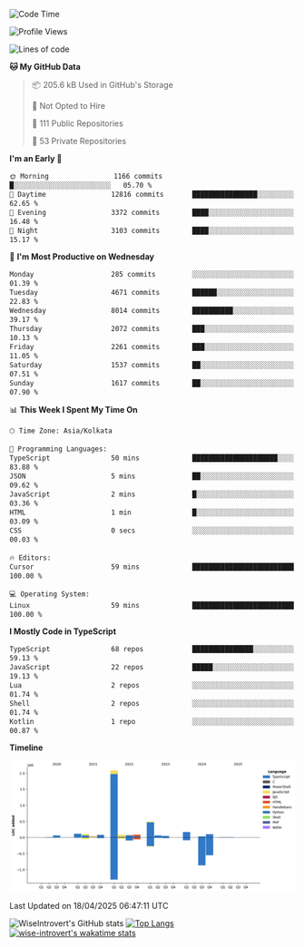<!--START_SECTION:waka-->
![Code Time](http://img.shields.io/badge/Code%20Time-2%2C330%20hrs%2026%20mins-blue)

![Profile Views](http://img.shields.io/badge/Profile%20Views-0-blue)

![Lines of code](https://img.shields.io/badge/From%20Hello%20World%20I%27ve%20Written-3.6%20million%20lines%20of%20code-blue)

**🐱 My GitHub Data** 

> 📦 205.6 kB Used in GitHub's Storage 
 > 
> 🚫 Not Opted to Hire
 > 
> 📜 111 Public Repositories 
 > 
> 🔑 53 Private Repositories 
 > 
**I'm an Early 🐤** 

```text
🌞 Morning                1166 commits        █░░░░░░░░░░░░░░░░░░░░░░░░   05.70 % 
🌆 Daytime                12816 commits       ████████████████░░░░░░░░░   62.65 % 
🌃 Evening                3372 commits        ████░░░░░░░░░░░░░░░░░░░░░   16.48 % 
🌙 Night                  3103 commits        ████░░░░░░░░░░░░░░░░░░░░░   15.17 % 
```
📅 **I'm Most Productive on Wednesday** 

```text
Monday                   285 commits         ░░░░░░░░░░░░░░░░░░░░░░░░░   01.39 % 
Tuesday                  4671 commits        ██████░░░░░░░░░░░░░░░░░░░   22.83 % 
Wednesday                8014 commits        ██████████░░░░░░░░░░░░░░░   39.17 % 
Thursday                 2072 commits        ███░░░░░░░░░░░░░░░░░░░░░░   10.13 % 
Friday                   2261 commits        ███░░░░░░░░░░░░░░░░░░░░░░   11.05 % 
Saturday                 1537 commits        ██░░░░░░░░░░░░░░░░░░░░░░░   07.51 % 
Sunday                   1617 commits        ██░░░░░░░░░░░░░░░░░░░░░░░   07.90 % 
```


📊 **This Week I Spent My Time On** 

```text
🕑︎ Time Zone: Asia/Kolkata

💬 Programming Languages: 
TypeScript               50 mins             █████████████████████░░░░   83.88 % 
JSON                     5 mins              ██░░░░░░░░░░░░░░░░░░░░░░░   09.62 % 
JavaScript               2 mins              █░░░░░░░░░░░░░░░░░░░░░░░░   03.36 % 
HTML                     1 min               █░░░░░░░░░░░░░░░░░░░░░░░░   03.09 % 
CSS                      0 secs              ░░░░░░░░░░░░░░░░░░░░░░░░░   00.03 % 

🔥 Editors: 
Cursor                   59 mins             █████████████████████████   100.00 % 

💻 Operating System: 
Linux                    59 mins             █████████████████████████   100.00 % 
```

**I Mostly Code in TypeScript** 

```text
TypeScript               68 repos            ███████████████░░░░░░░░░░   59.13 % 
JavaScript               22 repos            █████░░░░░░░░░░░░░░░░░░░░   19.13 % 
Lua                      2 repos             ░░░░░░░░░░░░░░░░░░░░░░░░░   01.74 % 
Shell                    2 repos             ░░░░░░░░░░░░░░░░░░░░░░░░░   01.74 % 
Kotlin                   1 repo              ░░░░░░░░░░░░░░░░░░░░░░░░░   00.87 % 
```



**Timeline**

![Lines of Code chart](https://raw.githubusercontent.com/wise-introvert/wise-introvert/master/assets/bar_graph.png)


 Last Updated on 18/04/2025 06:47:11 UTC
<!--END_SECTION:waka-->

![WiseIntrovert's GitHub stats](https://github-readme-stats.vercel.app/api?username=wise-introvert&count_private=true&show_icons=true)
[![Top Langs](https://github-readme-stats.vercel.app/api/top-langs/?username=wise-introvert&langs_count=10)](https://github.com/anuraghazra/github-readme-stats)
[![wise-introvert's wakatime stats](https://github-readme-stats.vercel.app/api/wakatime?username=wiseintrovert)](https://github.com/anuraghazra/github-readme-stats)

